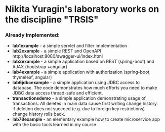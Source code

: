 # Nikita Yuragin's laboratory works on the discipline "TRSIS"

### Already implemented: 
 - **lab1example**          - a simple servlet and filter implementation
 - **lab2example**          - a simple REST and OpenAPI http://localhost:8080/swagger-ui/index.html
 - **lab3example**          - a simple application based on REST (spring-boot) and AJAX (bootstrap +angular)
 - **lab4example**          - a simple application with authorization (spring-boot, thymeleaf, angular)
 - **lab6jdbcexample**      - a simple application using JDBC access to database. The code demonstrates how much efforts you need to make JDBC data access thread-safe and efficient.
 - **transactionsdemo**     - a simple application demonstrating usage of transactions. All deletes in main data cause first writing change history. If deletion does not succeed (e.g. due to foreign key restrictions) change history rolls back.
 - **lab78example**         - an elementary example how to create microservice app with the basic tools learned in my course
